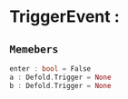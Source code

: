 
# TriggerEvent : 
## ```Memebers```    
```rust
enter : bool = False  
a : Defold.Trigger = None  
b : Defold.Trigger = None  
```


